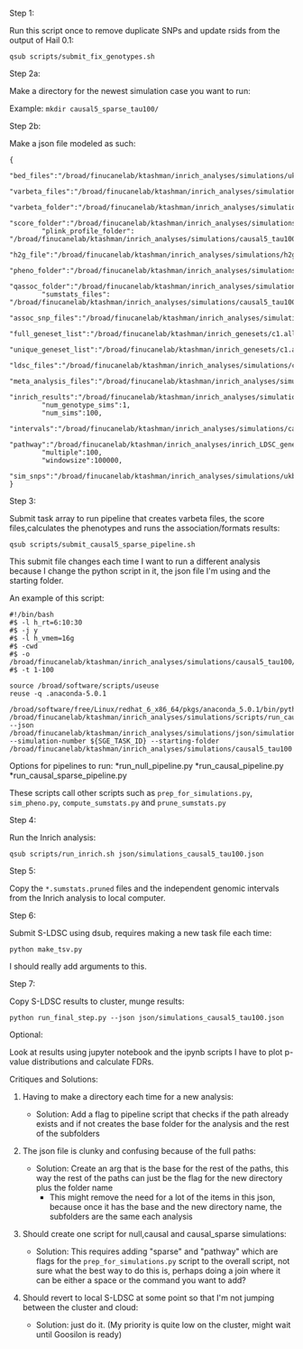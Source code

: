 Step 1:

Run this script once to remove duplicate SNPs and update rsids from the output of Hail 0.1:

```qsub scripts/submit_fix_genotypes.sh```

Step 2a:

Make a directory for the newest simulation case you want to run:

Example:
```mkdir causal5_sparse_tau100/```

Step 2b:

Make a json file modeled as such:
```
{
        "bed_files":"/broad/finucanelab/ktashman/inrich_analyses/simulations/ukbb/UKB_null_50k_imputed_",
        "varbeta_files":"/broad/finucanelab/ktashman/inrich_analyses/simulations/causal5_tau100/varbeta_files_causal/UKB_null_50k_imputed_",
        "varbeta_folder":"/broad/finucanelab/ktashman/inrich_analyses/simulations/causal5_tau100/varbeta_files_causal/",
        "score_folder":"/broad/finucanelab/ktashman/inrich_analyses/simulations/causal5_tau100/score_files_causal/",
        "plink_profile_folder": "/broad/finucanelab/ktashman/inrich_analyses/simulations/causal5_tau100/plink_profile_files_causal/",
        "h2g_file":"/broad/finucanelab/ktashman/inrich_analyses/simulations/h2g_files/h2g",
        "pheno_folder":"/broad/finucanelab/ktashman/inrich_analyses/simulations/causal5_tau100/pheno_files_causal/",
        "qassoc_folder":"/broad/finucanelab/ktashman/inrich_analyses/simulations/causal5_tau100/qassoc_files_causal/",
        "sumstats_files": "/broad/finucanelab/ktashman/inrich_analyses/simulations/causal5_tau100/sumstats_files_causal/",
        "assoc_snp_files":"/broad/finucanelab/ktashman/inrich_analyses/simulations/causal5_tau100/assoc_snp_files_causal/",
        "full_geneset_list":"/broad/finucanelab/ktashman/inrich_genesets/c1.all.v3.0.entrez.msig.set",
        "unique_geneset_list":"/broad/finucanelab/ktashman/inrich_genesets/c1.all.v3.unique",
        "ldsc_files":"/broad/finucanelab/ktashman/inrich_analyses/simulations/causal5_tau100/ldsc_simulations_exclude_causal/",
        "meta_analysis_files":"/broad/finucanelab/ktashman/inrich_analyses/simulations/causal5_tau100/meta_analysis_files_causal/",
        "inrich_results":"/broad/finucanelab/ktashman/inrich_analyses/simulations/causal5_tau100/inrich_simulations_causal/",
        "num_genotype_sims":1,
        "num_sims":100,
        "intervals":"/broad/finucanelab/ktashman/inrich_analyses/simulations/causal5_tau100/intervals_causal/",
        "pathway":"/broad/finucanelab/ktashman/inrich_analyses/inrich_LDSC_genesets/inrich.c1.all.v3.0.entrez.msig.ST_IL_13_PATHWAY.GeneSet",
        "multiple":100,
        "windowsize":100000,
        "sim_snps":"/broad/finucanelab/ktashman/inrich_analyses/simulations/ukbb/sim.snps"
}
```

Step 3:

Submit task array to run pipeline that creates varbeta files, 
the score files,calculates the phenotypes and runs the association/formats results:

```qsub scripts/submit_causal5_sparse_pipeline.sh```

This submit file changes each time I want to run a different analysis 
because I change the python script in it, the json file I'm using and the starting folder.

An example of this script:

```
#!/bin/bash
#$ -l h_rt=6:10:30
#$ -j y
#$ -l h_vmem=16g
#$ -cwd
#$ -o /broad/finucanelab/ktashman/inrich_analyses/simulations/causal5_tau100/pipeline.log
#$ -t 1-100

source /broad/software/scripts/useuse
reuse -q .anaconda-5.0.1

/broad/software/free/Linux/redhat_6_x86_64/pkgs/anaconda_5.0.1/bin/python /broad/finucanelab/ktashman/inrich_analyses/simulations/scripts/run_causal_pipeline.py --json /broad/finucanelab/ktashman/inrich_analyses/simulations/json/simulations_causal5_tau100.json --simulation-number ${SGE_TASK_ID} --starting-folder /broad/finucanelab/ktashman/inrich_analyses/simulations/causal5_tau100
```

Options for pipelines to run:
*run_null_pipeline.py
*run_causal_pipeline.py
*run_causal_sparse_pipeline.py

These scripts call other scripts such as `prep_for_simulations.py`, `sim_pheno.py`, 
`compute_sumstats.py` and `prune_sumstats.py`

Step 4: 

Run the Inrich analysis:

```qsub scripts/run_inrich.sh json/simulations_causal5_tau100.json```

Step 5:

Copy the `*.sumstats.pruned` files and the independent genomic intervals 
from the Inrich analysis to local computer.

Step 6:

Submit S-LDSC using dsub, requires making a new task file each time:

```python make_tsv.py```

I should really add arguments to this.

Step 7:

Copy S-LDSC results to cluster, munge results:

```python run_final_step.py --json json/simulations_causal5_tau100.json```

Optional:

Look at results using jupyter notebook and the ipynb scripts I have
to plot p-value distributions and calculate FDRs.

Critiques and Solutions:

1. Having to make a directory each time for a new analysis:
   - Solution: Add a flag to pipeline script that checks if the 
     path already exists and if not creates the base folder
     for the analysis and the rest of the subfolders

2. The json file is clunky and confusing because of the full paths:
   - Solution: Create an arg that is the base for the rest of the paths,
     this way the rest of the paths can just be the flag for the new 
     directory plus the folder name
     - This might remove the need for a lot of the items in this json,
       because once it has the base and the new directory name, the subfolders
       are the same each analysis

3. Should create one script for null,causal and causal_sparse simulations:
   - Solution: This requires adding "sparse" and "pathway" which are flags 
     for the `prep_for_simulations.py` script to the overall script, not sure
     what the best way to do this is, perhaps doing a join where it can be
     either a space or the command you want to add?

4. Should revert to local S-LDSC at some point so that I'm not jumping
   between the cluster and cloud:
   - Solution: just do it. (My priority is quite low on the cluster,
     might wait until Goosilon is ready)
